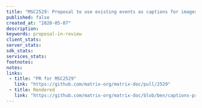 ```yaml
---
title: "MSC2529: Proposal to use existing events as captions for images"
published: false
created_at: "2020-05-07"
description:
keywords: proposal-in-review
client_stats:
server_stats:
sdk_stats:
services_stats:
footnotes:
notes:
links:
 - title: "PR for MSC2529"
   link: "https://github.com/matrix-org/matrix-doc/pull/2529"
 - title: Rendered
   link: "https://github.com/matrix-org/matrix-doc/blob/ben/captions-proposal/proposals/2529-text-messages-as-captions.md"
---
```

